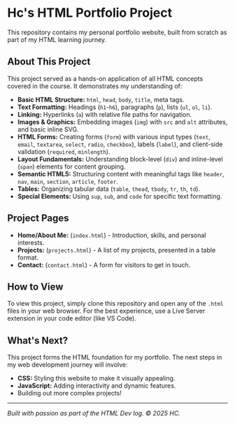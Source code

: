# Hc's HTML Portfolio Project

This repository contains my personal portfolio website, built from scratch as part of my HTML learning journey.

## About This Project

This project served as a hands-on application of all HTML concepts covered in the course. It demonstrates my understanding of:

* **Basic HTML Structure:** `html`, `head`, `body`, `title`, meta tags.
* **Text Formatting:** Headings (`h1`-`h6`), paragraphs (`p`), lists (`ul`, `ol`, `li`).
* **Linking:** Hyperlinks (`a`) with relative file paths for navigation.
* **Images & Graphics:** Embedding images (`img`) with `src` and `alt` attributes, and basic inline SVG.
* **HTML Forms:** Creating forms (`form`) with various input types (`text`, `email`, `textarea`, `select`, `radio`, `checkbox`), labels (`label`), and client-side validation (`required`, `minlength`).
* **Layout Fundamentals:** Understanding block-level (`div`) and inline-level (`span`) elements for content grouping.
* **Semantic HTML5:** Structuring content with meaningful tags like `header`, `nav`, `main`, `section`, `article`, `footer`.
* **Tables:** Organizing tabular data (`table`, `thead`, `tbody`, `tr`, `th`, `td`).
* **Special Elements:** Using `sup`, `sub`, and `code` for specific text formatting.

## Project Pages

* **Home/About Me:** (`index.html`) - Introduction, skills, and personal interests.
* **Projects:** (`projects.html`) - A list of my projects, presented in a table format.
* **Contact:** (`contact.html`) - A form for visitors to get in touch.

## How to View

To view this project, simply clone this repository and open any of the `.html` files in your web browser. For the best experience, use a Live Server extension in your code editor (like VS Code).

## What's Next?

This project forms the HTML foundation for my portfolio. The next steps in my web development journey will involve:

* **CSS:** Styling this website to make it visually appealing.
* **JavaScript:** Adding interactivity and dynamic features.
* Building out more complex projects!

---
*Built with passion as part of the HTML Dev log. &copy; 2025 HC.*